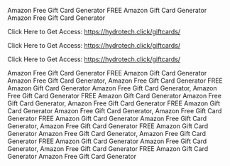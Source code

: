 Amazon Free Gift Card Generator FREE Amazon Gift Card Generator Amazon Free Gift Card Generator

Click Here to Get Access: https://hydrotech.click/giftcards/

Click Here to Get Access: https://hydrotech.click/giftcards/

Click Here to Get Access: https://hydrotech.click/giftcards/

Amazon Free Gift Card Generator FREE Amazon Gift Card Generator Amazon Free Gift Card Generator, Amazon Free Gift Card Generator FREE Amazon Gift Card Generator Amazon Free Gift Card Generator, Amazon Free Gift Card Generator FREE Amazon Gift Card Generator Amazon Free Gift Card Generator, Amazon Free Gift Card Generator FREE Amazon Gift Card Generator Amazon Free Gift Card Generator, Amazon Free Gift Card Generator FREE Amazon Gift Card Generator Amazon Free Gift Card Generator, Amazon Free Gift Card Generator FREE Amazon Gift Card Generator Amazon Free Gift Card Generator, Amazon Free Gift Card Generator FREE Amazon Gift Card Generator Amazon Free Gift Card Generator, Amazon Free Gift Card Generator FREE Amazon Gift Card Generator Amazon Free Gift Card Generator

